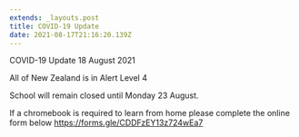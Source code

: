 ```yaml
---
extends: _layouts.post
title: COVID-19 Update
date: 2021-08-17T21:16:20.139Z
---
```

COVID-19 Update 18 August 2021

All of New Zealand is in Alert Level 4

School will remain closed until Monday 23 August.

If a chromebook is required to learn from home please complete the online form below <https://forms.gle/CDDFzEY13z724wEa7>
